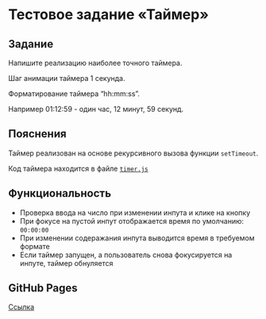 # Тестовое задание &laquo;Таймер&raquo;

## Задание

Напишите реализацию наиболее точного таймера.

Шаг анимации таймера 1 секунда.

Форматирование таймера “hh:mm:ss”.

Например 01:12:59 - один час, 12 минут, 59 секунд.

## Пояснения

Таймер реализован на основе рекурсивного вызова функции `setTimeout`.

Код таймера находится в файле [`timer.js`](./scripts/timer.js)

## Функциональность

* Проверка ввода на число при изменении инпута и клике на кнопку
* При фокусе на пустой инпут отображается время по умолчанию: `00:00:00`
* При изменении содеражания инпута выводится время в требуемом формате
* Если таймер запущен, а пользователь снова фокусируется на инпуте, таймер обнуляется

## GitHub Pages

[Ссылка](https://ff1892.github.io/kommo-test-timer)



